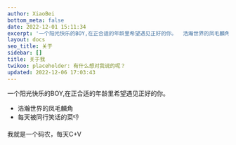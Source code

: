 ```yaml
---
author: XiaoBei
bottom_meta: false
date: 2022-12-01 15:11:34
excerpt: '一个阳光快乐的BOY,在正合适的年龄里希望遇见正好的你。  浩瀚世界的凤毛麟角 每天被同行笑话的菜👎 我就是一个码农，每天C+V '
layout: docs
seo_title: 关于
sidebar: []
title: 关于我
twikoo: placeholder: 有什么想对我说的呢？
updated: 2022-12-06 17:03:43
---
```

一个阳光快乐的BOY,在正合适的年龄里希望遇见正好的你。

* 浩瀚世界的凤毛麟角
* 每天被同行笑话的菜👎

我就是一个码农，每天C+V
